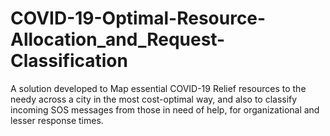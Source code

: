 # COVID-19-Optimal-Resource-Allocation_and_Request-Classification
A solution developed to Map essential COVID-19 Relief resources to the needy across a city in the most cost-optimal way, and also to classify incoming SOS messages from those in need of help, for organizational and lesser response times.
